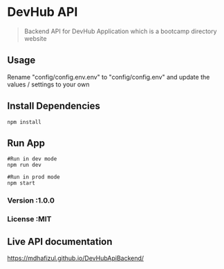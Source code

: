 # DevHub API

> Backend API for DevHub Application which is a bootcamp directory website

## Usage

Rename "config/config.env.env" to "config/config.env" and update the values / settings to your own

## Install Dependencies
```
npm install
```

## Run App
```
#Run in dev mode
npm run dev

#Run in prod mode
npm start
```

### Version :1.0.0
### License :MIT

## Live API documentation
https://mdhafizul.github.io/DevHubApiBackend/
